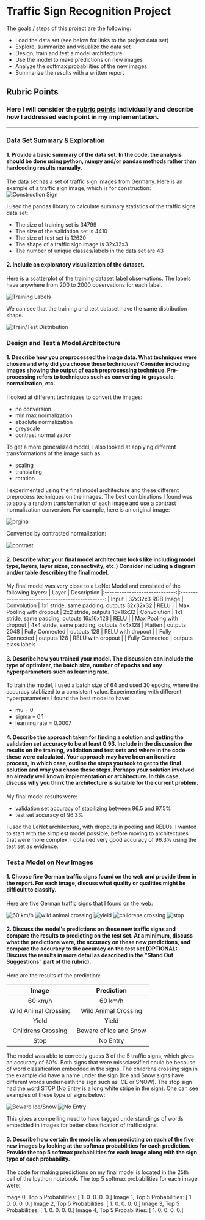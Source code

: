 # **Traffic Sign Recognition Project** 

The goals / steps of this project are the following:
* Load the data set (see below for links to the project data set)
* Explore, summarize and visualize the data set
* Design, train and test a model architecture
* Use the model to make predictions on new images
* Analyze the softmax probabilities of the new images
* Summarize the results with a written report


[//]: # (Image References)

[image1]: ./examples/construction.png "Construction Sign"
[image2]: ./examples/training_labels.png "Training Labels"
[image3]: ./examples/train_test.png "Train/Test Distribution"
[image4]: ./examples/original.png "Orginal Image"
[image5]: ./examples/contrast.png "Contrast Image"
[timage1]: ./german_images/60.jpg "Traffic Sign: 60 km/h"
[timage2]: ./german_images/wild_animals "Traffic Sign: wild animal crossing"
[timage3]: ./german_images/give_way.jpg "Traffic Sign: yield"
[timage4]: ./german_images/kinder.jpg "Traffic Sign: childrens crossing"
[timage5]: ./german_images/stop.jpg "Traffic Sign: stop sign"
[eimage1]: ./other_images/beware_ice_snow.jpg "Beware Ice/Snow"
[eimage2]: ./other_images/no_entry.jpg "No Entry"

## Rubric Points
### Here I will consider the [rubric points](https://review.udacity.com/#!/rubrics/481/view) individually and describe how I addressed each point in my implementation.  

---

### Data Set Summary & Exploration

#### 1. Provide a basic summary of the data set. In the code, the analysis should be done using python, numpy and/or pandas methods rather than hardcoding results manually.

The data set has a set of traffic sign images from Germany. Here is 
an example of a traffic sign image, which is for construction:
![Construction Sign][image1]

I used the pandas library to calculate summary statistics of the traffic
signs data set:

* The size of training set is 34799
* The size of the validation set is 4410
* The size of test set is 12630
* The shape of a traffic sign image is 32x32x3
* The number of unique classes/labels in the data set are 43

#### 2. Include an exploratory visualization of the dataset.

Here is a scatterplot of the training dataset label observations. The
labels have anywhere from 200 to 2000 observations for each label.

![Training Labels][image2]

We can see that the training and test dataset have the same distribution shape.

![Train/Test Distribution][image3]

### Design and Test a Model Architecture

#### 1. Describe how you preprocessed the image data. What techniques were chosen and why did you choose these techniques? Consider including images showing the output of each preprocessing technique. Pre-processing refers to techniques such as converting to grayscale, normalization, etc. 

I looked at different techniques to convert the images: 
* no conversion
* min max normalization
* absolute normalization
* greyscale
* contrast normalization

To get a more generalized model, I also looked at applying different transformations of the image such as:
* scaling
* translating
* rotation

I experimented using the final model architecture and these different preprocess techniques on the images.
The best combinations I found was to apply a random transformation of each image and use a contrast
normalization conversion. For example, here is an original image:

![orginal][image4]

Converted by contrasted normalization:

![contrast][image5]

#### 2. Describe what your final model architecture looks like including model type, layers, layer sizes, connectivity, etc.) Consider including a diagram and/or table describing the final model.

My final model was very close to a LeNet Model and consisted of the following layers:
| Layer                         |     Description
|:-----------------------------:|:-----------------------------------------------:
| Input                         | 32x32x3 RGB Image
| Convolution                   | 1x1 stride, same padding, outputs 32x32x32
| RELU                          | 
| Max Pooling with dropout      | 2x2 stride, outputs 16x16x32
| Convolution                   | 1x1 stride, same padding, outputs 16x16x128
| RELU                          |
| Max Pooling with dropout      | 4x4 stride, same padding, outputs 4x4x128
| Flatten                       | outputs 2048
| Fully Connected               | outputs 128
| RELU with dropout             |
| Fully Connected               | outputs 128
| RELU with dropout             | 
| Fully Connected               | outputs class labels
										

#### 3. Describe how you trained your model. The discussion can include the type of optimizer, the batch size, number of epochs and any hyperparameters such as learning rate.

To train the model, I used a batch size of 64 and used 30 epochs, where the accuracy stablized to a 
consistent value. Experimenting with different hyperparameters I found the best model to have:
* mu = 0
* sigma = 0.1
* learning rate = 0.0007

#### 4. Describe the approach taken for finding a solution and getting the validation set accuracy to be at least 0.93. Include in the discussion the results on the training, validation and test sets and where in the code these were calculated. Your approach may have been an iterative process, in which case, outline the steps you took to get to the final solution and why you chose those steps. Perhaps your solution involved an already well known implementation or architecture. In this case, discuss why you think the architecture is suitable for the current problem.

My final model results were:
* validation set accuracy of stabilizing between 96.5 and 97.5% 
* test set accuracy of 96.3%

I used the LeNet architecture, with dropouts in pooling and RELUs. I wanted to start with the simplest model possible, before moving to architectures that were more complex. I obtained very good accuracy of 96.3% using the test set as evidence. 

### Test a Model on New Images

#### 1. Choose five German traffic signs found on the web and provide them in the report. For each image, discuss what quality or qualities might be difficult to classify.

Here are five German traffic signs that I found on the web:

![60 km/h][timage1] ![wild animal crossing][timage2] ![yield][timage3] 
![childrens crossing][timage4] ![stop][timage5]

#### 2. Discuss the model's predictions on these new traffic signs and compare the results to predicting on the test set. At a minimum, discuss what the predictions were, the accuracy on these new predictions, and compare the accuracy to the accuracy on the test set (OPTIONAL: Discuss the results in more detail as described in the "Stand Out Suggestions" part of the rubric).

Here are the results of the prediction:

| Image			| Prediction	        					
|:---------------------:|:---------------------------------------------:
| 60 km/h      		| 60 km/h   						
| Wild Animal Crossing 	| Wild Animal Crossing 									
| Yield                 | Yield											
| Childrens Crossing	| Beware of Ice and Snow					 				
| Stop			| No Entry      							


The model was able to correctly guess 3 of the 5 traffic signs, which gives an accuracy of 60%. Both signs that were missclassified could
be because of word classification embedded in the signs. The childrens crossing sign in the example did have a name under the sign (Ice and Snow signs have different words underneath the sign such as ICE or SNOW). The
stop sign had the word STOP (No Entry is a long white stripe in the sign). One can see examples of these type of signs below: 

![Beware Ice/Snow][eimage1] ![No Entry][eimage2]

This gives a compelling need to have tagged understandings of words
embedded in images for better classification of traffic signs. 

#### 3. Describe how certain the model is when predicting on each of the five new images by looking at the softmax probabilities for each prediction. Provide the top 5 softmax probabilities for each image along with the sign type of each probability. 

The code for making predictions on my final model is located in the 25th cell of the Ipython notebook. The top 5 softmax probabilities for 
each image were:

mage 0, Top 5 Probabilities: [ 1.  0.  0.  0.  0.]
Image 1, Top 5 Probabilities: [ 1.  0.  0.  0.  0.]
Image 2, Top 5 Probabilities: [ 1.  0.  0.  0.  0.]
Image 3, Top 5 Probabilities: [ 1.  0.  0.  0.  0.]
Image 4, Top 5 Probabilities: [ 1.  0.  0.  0.  0.]
